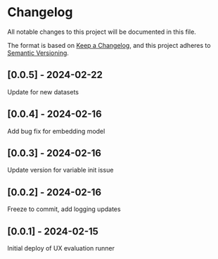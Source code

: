 # Changelog
All notable changes to this project will be documented in this file.

The format is based on [Keep a Changelog](https://keepachangelog.com/en/1.0.0/),
and this project adheres to [Semantic Versioning](https://semver.org/spec/v2.0.0.html).

## [0.0.5] - 2024-02-22
Update for new datasets

## [0.0.4] - 2024-02-16
Add bug fix for embedding model

## [0.0.3] - 2024-02-16
Update version for variable init issue

## [0.0.2] - 2024-02-16
Freeze to commit, add logging updates

## [0.0.1] - 2024-02-15
Initial deploy of UX evaluation runner

